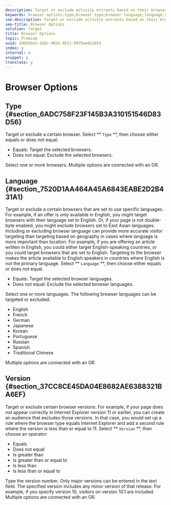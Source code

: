 ```yaml
---
description: Target or exclude activity entrants based on their browser type, language, or version.
keywords: browser options;type;browser type;browser language;language;version;browser version
seo-description: Target or exclude activity entrants based on their browser type, language, or version.
seo-title: Browser Options
solution: Target
title: Browser Options
topic: Premium
uuid: 3ddbd3e3-1ddc-402b-9b11-9979ae6b165d
index: y
internal: n
snippet: y
translate: y
---
```


# Browser Options


## Type {#section_6ADC758F23F145B3A310151546D83D56}

Target or exclude a certain browser.
Select ** `Type` **, then choose either equals or does not equal. 

* Equals: Target the selected browsers.
* Does not equal: Exclude the selected browsers.

Select one or more browsers.
Multiple options are connected with an OR.

## Language {#section_7520D1AA464A45A6843EABE2D2B431A1}

Target or exclude a certain browsers that are set to use specific languages.
For example, if an offer is only available in English, you might target browsers with their language set to English. Or, if your page is not double-byte enabled, you might exclude browsers set to East Asian languages.
Including or excluding browser language can provide more accurate visitor targeting than targeting based on geography in cases where language is more important than location. For example, if you are offering an article written in English, you could either target English-speaking countries, or you could target browsers that are set to English. Targeting to the browser makes the article available to English speakers in countries where English is not the primary language.
Select ** `Language` **, then choose either equals or does not equal. 
* Equals: Target the selected browser languages.
* Does not equal: Exclude the selected browser languages.

Select one or more languages.
The following browser languages can be targeted or excluded:

* English
* French
* German
* Japanese
* Korean
* Portuguese
* Russian
* Spanish
* Traditional Chinese

Multiple options are connected with an OR.

## Version {#section_37CC8CE45DA04E8682AE6388321BA6EF}

Target or exclude certain browser versions.
For example, if your page does not appear correctly in Internet Explorer version 11 or earlier, you can create an audience that excludes those versions. In that case, you would set up a rule where the browser type equals Internet Explorer and add a second rule where the version is less than or equal to 11.
Select ** `Version` **, then choose an operator: 

* Equals
* Does not equal
* Is greater than
* Is greater than or equal to
* Is less than
* Is less than or equal to

Type the version number.
Only major versions can be entered in the text field. The specified version includes any minor version of that release. For example, if you specify version 10, visitors on version 10.1 are included.
Multiple options are connected with an OR.
